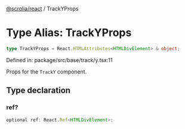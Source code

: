 [@scrolia/react](../README.md) / TrackYProps

# Type Alias: TrackYProps

```ts
type TrackYProps = React.HTMLAttributes<HTMLDivElement> & object;
```

Defined in: package/src/base/track/y.tsx:11

Props for the `TrackY` component.

## Type declaration

### ref?

```ts
optional ref: React.Ref<HTMLDivElement>;
```
